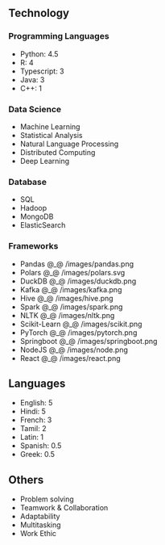 ## Technology

### Programming Languages

- Python: 4.5
- R: 4
- Typescript: 3
- Java: 3
- C++: 1

### Data Science
- Machine Learning
- Statistical Analysis
- Natural Language Processing
- Distributed Computing
- Deep Learning

### Database
- SQL
- Hadoop
- MongoDB
- ElasticSearch

### Frameworks
- Pandas @_@ /images/pandas.png
- Polars @_@ /images/polars.svg
- DuckDB @_@ /images/duckdb.png
- Kafka @_@ /images/kafka.png
- Hive @_@ /images/hive.png
- Spark @_@ /images/spark.png
- NLTK @_@ /images/nltk.png
- Scikit-Learn @_@ /images/scikit.png
- PyTorch @_@ /images/pytorch.png
- Springboot @_@ /images/springboot.png
- NodeJS @_@ /images/node.png
- React @_@ /images/react.png

## Languages
- English: 5
- Hindi: 5
- French: 3
- Tamil: 2
- Latin: 1
- Spanish: 0.5
- Greek: 0.5

## Others
- Problem solving
- Teamwork & Collaboration
- Adaptability
- Multitasking
- Work Ethic